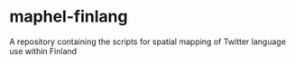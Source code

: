 # maphel-finlang
A repository containing the scripts for spatial mapping of Twitter language use within Finland
